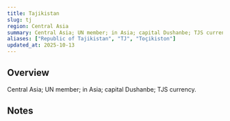 ```yaml
---
title: Tajikistan
slug: tj
region: Central Asia
summary: Central Asia; UN member; in Asia; capital Dushanbe; TJS currency.
aliases: ["Republic of Tajikistan", "TJ", "Toçikiston"]
updated_at: 2025-10-13
---
```


## Overview

Central Asia; UN member; in Asia; capital Dushanbe; TJS currency.

## Notes

<!-- Add your first note below -->
